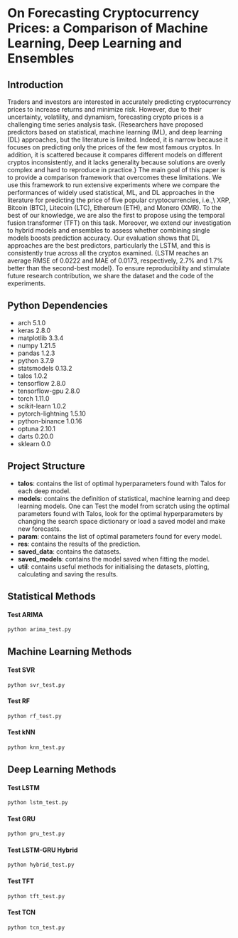 # On Forecasting Cryptocurrency Prices: a Comparison of Machine Learning, Deep Learning and Ensembles

## Introduction

Traders and investors are interested in accurately predicting cryptocurrency prices to increase returns and minimize risk. However, due to their uncertainty, volatility, and dynamism, forecasting crypto prices is a challenging time series analysis task. {Researchers have proposed predictors based on statistical, machine learning (ML), and deep learning (DL) approaches, but the literature is limited. Indeed, it is narrow because it focuses on predicting only the prices of the few most famous cryptos. In addition, it is scattered because it compares different models on different cryptos inconsistently, and it lacks generality because solutions are overly complex and hard to reproduce in practice.} The main goal of this paper is to provide a comparison framework that overcomes these limitations. We use this framework to run extensive experiments where we compare the performances of widely used statistical, ML, and DL approaches in the literature for predicting the price of five popular cryptocurrencies, i.e.,\ XRP, Bitcoin (BTC), Litecoin (LTC), Ethereum (ETH), and Monero (XMR). To the best of our knowledge, we are also the first to propose using the temporal fusion transformer (TFT) on this task. Moreover, we extend our investigation to hybrid models and ensembles to assess whether combining single models boosts prediction accuracy. Our evaluation shows that DL approaches are the best predictors, particularly the LSTM, and this is consistently true across all the cryptos examined. {LSTM reaches an average RMSE of $0.0222$ and MAE of $0.0173$, respectively, $2.7\%$ and $1.7\%$ better than the second-best model}. To ensure reproducibility and stimulate future research contribution, we share the dataset and the code of the experiments.

## Python Dependencies
* arch                      5.1.0
* keras                     2.8.0
* matplotlib                3.3.4
* numpy                     1.21.5
* pandas                    1.2.3
* python                    3.7.9
* statsmodels               0.13.2
* talos                     1.0.2 
* tensorflow                2.8.0
* tensorflow-gpu            2.8.0
* torch                     1.11.0           
* scikit-learn              1.0.2  
* pytorch-lightning         1.5.10
* python-binance            1.0.16
* optuna                    2.10.1 
* darts                     0.20.0 
* sklearn                   0.0


## Project Structure
* **talos**: contains the list of optimal hyperparameters found with Talos for each deep model.
* **models**: contains the definition of statistical, machine learning and deep learning models. One can Test the model from scratch using the optimal parameters found with Talos, look for the optimal hyperparameters by changing the search space dictionary or load a saved model and make new forecasts.
* **param**: contains the list of optimal parameters found for every model.
* **res**: contains the results of the prediction.
* **saved_data**: contains the datasets.
* **saved_models**: contains the model saved when fitting the model.
* **util**: contains useful methods for initialising the datasets, plotting, calculating and saving the results.

## Statistical Methods

#### Test ARIMA

```bash
python arima_test.py
```

## Machine Learning Methods
#### Test SVR

```bash
python svr_test.py
```
#### Test RF

```bash
python rf_test.py
```
#### Test kNN

```bash
python knn_test.py
```
## Deep Learning Methods

#### Test LSTM

```bash
python lstm_test.py
```
#### Test GRU

```bash
python gru_test.py
```

#### Test LSTM-GRU Hybrid

```bash
python hybrid_test.py
```

#### Test TFT

```bash
python tft_test.py
```

#### Test TCN

```bash
python tcn_test.py
```


